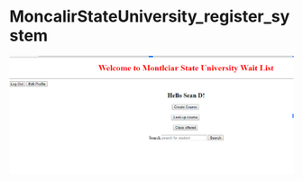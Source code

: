 # MoncalirStateUniversity_register_system
 
<img src="/MSU database system.png" alt="Alt text" title="MSU Database Project">
